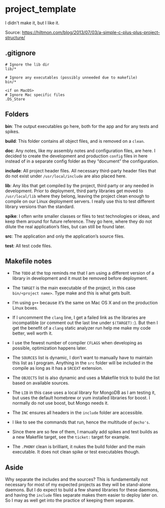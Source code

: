 # project_template

I didn't make it, but I like it.

Source: https://hiltmon.com/blog/2013/07/03/a-simple-c-plus-plus-project-structure/

## .gitignore

    # Ignore the lib dir
    lib/*

    # Ignore any executables (possibly unneeded due to makefile)
    bin/*

    <if on MacOS>
    # Ignore Mac specific files
    .DS_Store

## Folders
**bin**: The output executables go here, both for the app and for any tests and spikes.

**build**: This folder contains all object files, and is removed on a `clean`.

**doc**: Any notes, like my assembly notes and configuration files, are here. I decided to create the development and production `config` files in here instead of in a separate config folder as they “document” the configuration.

**include**: All project header files. All necessary third-party header files that do not exist under `/usr/local/include` are also placed here.

**lib**: Any libs that get compiled by the project, third party or any needed in development. Prior to deployment, third party libraries get moved to `/usr/local/lib` where they belong, leaving the project clean enough to compile on our Linux deployment servers. I really use this to test different library versions than the standard.

**spike**: I often write smaller classes or files to test technologies or ideas, and keep them around for future reference. They go here, where they do not dilute the real application’s files, but can still be found later.

**src**: The application and only the application’s source files.

**test**: All test code files. 

## Makefile notes

* The `TODO` at the top reminds me that I am using a different version of a library in development and it must be removed before deployment.

* The `TARGET` is the main executable of the project, in this case `bin/<project name>`. Type make and this is what gets built.

* I’m using `g++` because it’s the same on Mac OS X and on the production Linux boxes.

* If I uncomment the `clang` line, I get a failed link as the libraries are incompatible (or comment out the last line under `$(TARGET):`). But then I get the benefit of a `clang` static analyzer run help me make my code better, well worth it.

* I use the fewest number of compiler `CFLAGS` when developing as possible, optimization happens later.

* The `SOURCES` list is dynamic, I don’t want to manually have to maintain this list as I program. Anything in the `src` folder will be included in the compile as long as it has a `SRCEXT` extension.

* The `OBJECTS` list is also dynamic and uses a Makefile trick to build the list based on available sources.

* The `LIB` in this case uses a local library for MongoDB as I am testing it, but uses the default homebrew or yum installed libraries for boost. I normally do not use boost, but Mongo needs it.

* The `INC` ensures all headers in the `include` folder are accessible.

* I like to see the commands that run, hence the multitude of `@echo's`.

* Since there are so few of them, I manually add spikes and test builds as a new Makefile target, see the `ticket:` target for example.

* The `.PHONY` clean is brilliant, it nukes the build folder and the main executable. It does not clean spike or test executables though.

## Aside
Why separate the includes and the sources? This is fundamentally not necessary for most of my expected projects as they will be stand-alone daemons. But I do expect to build a few shared libraries for these daemons, and having the `include` files separate makes them easier to deploy later on. So I may as well get into the practice of keeping them separate.